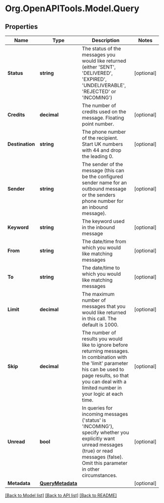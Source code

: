 
# Org.OpenAPITools.Model.Query

## Properties

Name | Type | Description | Notes
------------ | ------------- | ------------- | -------------
**Status** | **string** | The status of the messages you would like returned (either &#39;SENT&#39;, &#39;DELIVERED&#39;, &#39;EXPIRED&#39;, &#39;UNDELIVERABLE&#39;, &#39;REJECTED&#39; or &#39;INCOMING&#39;) | [optional] 
**Credits** | **decimal** | The number of credits used on the message. Floating point number. | [optional] 
**Destination** | **string** | The phone number of the recipient. Start UK numbers with 44 and drop the leading 0. | [optional] 
**Sender** | **string** | The sender of the message (this can be the configured sender name for an outbound message or the senders phone number for an inbound message). | [optional] 
**Keyword** | **string** | The keyword used in the inbound message | [optional] 
**From** | **string** | The date/time from which you would like matching messages | [optional] 
**To** | **string** | The date/time to which you would like matching messages | [optional] 
**Limit** | **decimal** | The maximum number of messages that you would like returned in this call. The default is 1000. | [optional] 
**Skip** | **decimal** | The number of results you would like to ignore before returning messages. In combination with the &#39;limit&#39; parameter his can be used to page results, so that you can deal with a limited number in your logic at each time. | [optional] 
**Unread** | **bool** | In queries for incoming messages (&#39;status&#39; is &#39;INCOMING&#39;), specify whether you explicitly want unread messages (true) or read messages (false). Omit this parameter in other circumstances. | [optional] 
**Metadata** | [**QueryMetadata**](QueryMetadata.md) |  | [optional] 

[[Back to Model list]](../README.md#documentation-for-models)
[[Back to API list]](../README.md#documentation-for-api-endpoints)
[[Back to README]](../README.md)

